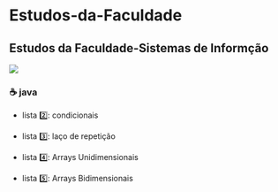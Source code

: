 # Estudos-da-Faculdade
 
## Estudos da Faculdade-Sistemas de Informção

<img src="https://i.pinimg.com/originals/cd/99/da/cd99da478b844432c52cc08cf06bdd6e.jpg">
 
### :coffee: java
 
- lista :two:: condicionais

- lista :three:: laço de repetição

- lista :four:: Arrays Unidimensionais

- lista :five:: Arrays Bidimensionais



